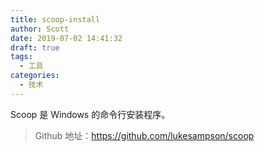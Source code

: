 ```yaml
---
title: scoop-install
author: Scott
date: 2019-07-02 14:41:32
draft: true
tags:
  - 工具
categories:
  - 技术
---
```

Scoop 是 Windows 的命令行安装程序。
<!--more-->


> Github 地址：https://github.com/lukesampson/scoop

